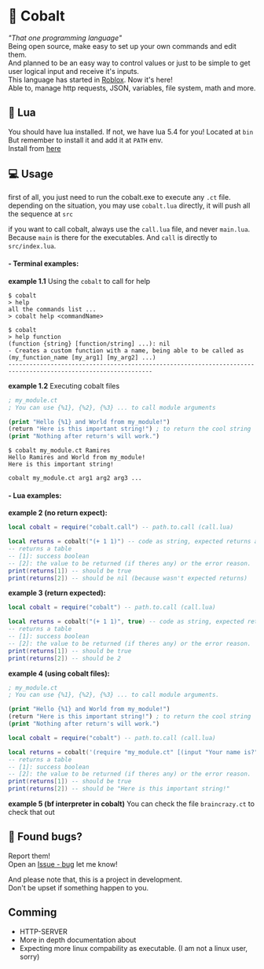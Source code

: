 # 🔵 Cobalt

_"That one programming language"_<br>
Being open source, make easy to set up your own commands and edit them.<br>
And planned to be an easy way to control values or just to be simple to get user logical input and receive it's inputs.<br>
This language has started in [Roblox](https://www.roblox.com/games/97398140739060/). Now it's here!<br>
Able to, manage http requests, JSON, variables, file system, math and more.

## 🌙 Lua

You should have lua installed. If not, we have lua 5.4 for you! Located at `bin`<br>
But remember to install it and add it at `PATH` env.<br>
Install from [here](https://www.lua.org/download.html)

## 💻 Usage

first of all, you just need to run the cobalt.exe to execute any `.ct` file.<br>
depending on the situation, you may use `cobalt.lua` directly, it will push all the sequence at `src`<br>

if you want to call cobalt, always use the `call.lua` file, and never `main.lua`. Because `main` is there for the executables. And `call` is directly to `src/index.lua`.

#### - Terminal examples:

**example 1.1**
Using the `cobalt` to call for help

```
$ cobalt
> help
all the commands list ...
> cobalt help <commandName>
```

```
$ cobalt
> help function
(function {string} [function/string] ...): nil
- Creates a custom function with a name, being able to be called as (my_function_name [my_arg1] [my_arg2] ...)
---------------------------------------------------------------------------------------------------------------
```

**example 1.2**
Executing cobalt files

```clj
; my_module.ct
; You can use {%1}, {%2}, {%3} ... to call module arguments

(print "Hello {%1} and World from my_module!")
(return "Here is this important string!") ; to return the cool string
(print "Nothing after return's will work.")
```

```
$ cobalt my_module.ct Ramires
Hello Ramires and World from my_module!
Here is this important string!
```

`cobalt my_module.ct arg1 arg2 arg3 ...`

#### - Lua examples:

**example 2 (no return expect):**

```lua
local cobalt = require("cobalt.call") -- path.to.call (call.lua)

local returns = cobalt("(+ 1 1)") -- code as string, expected returns as boolean.
-- returns a table
-- [1]: success boolean
-- [2]: the value to be returned (if theres any) or the error reason.
print(returns[1]) -- should be true
print(returns[2]) -- should be nil (because wasn't expected returns)
```

**example 3 (return expected):**

```lua
local cobalt = require("cobalt") -- path.to.call (call.lua)

local returns = cobalt("(+ 1 1)", true) -- code as string, expected returns as boolean.
-- returns a table
-- [1]: success boolean
-- [2]: the value to be returned (if theres any) or the error reason.
print(returns[1]) -- should be true
print(returns[2]) -- should be 2
```

**example 4 (using cobalt files):**

```clj
; my_module.ct
; You can use {%1}, {%2}, {%3} ... to call module arguments.

(print "Hello {%1} and World from my_module!")
(return "Here is this important string!") ; to return the cool string
(print "Nothing after return's will work.")
```

```lua
local cobalt = require("cobalt") -- path.to.call (call.lua)

local returns = cobalt('(require "my_module.ct" [(input "Your name is?")])', true) -- calling module and sending an argument as list
-- returns a table
-- [1]: success boolean
-- [2]: the value to be returned (if theres any) or the error reason.
print(returns[1]) -- should be true
print(returns[2]) -- should be "Here is this important string!"
```

**example 5 (bf interpreter in cobalt)**
You can check the file `braincrazy.ct` to check that out

## 🐛 Found bugs?

Report them!<br>
Open an [Issue - bug](https://github.com/RamiresOliv/cobalt/issues/new) let me know!

And please note that, this is a project in development.<br>
Don't be upset if something happen to you.

## Comming

- HTTP-SERVER
- More in depth documentation about
- Expecting more linux compability as executable. (I am not a linux user, sorry)
